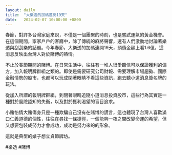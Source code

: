```yaml
---
layout: daily
title:  "大樂透的加碼連開19天"
date:   2024-02-07 10:00:00 +0800
---
```


春節，對許多台灣家庭來說，不僅是一個團聚的時刻，也是嘗試運氣的黃金機會。在這個期間，家家戶戶的客廳中，除了傳統的麻將聲響，還有人們激動地討論著樂透與刮刮樂的話題。今年春節，大樂透的加碼連開19天，頭獎金額上看1.6億，這消息反映出台灣人對於賭博的熱情。

不止於春節期間的賭博。在日常生活中，往往有一堆人很愛聽信可以保證獲利的偏方，加入報明牌群組之類的。即使是需要研究公司財報、需要理解市場趨勢、國際金融情勢的股市，也都可以玩成閉著眼睛不看這些資訊，跑去聽小道消息簽名牌的玩法。

從加入所謂的報明牌群組，到閉著眼睛追隨小道消息投資股市，這些行為其實是一種對於風險認知的失衡，以及對於獲利渴望的盲目追求。

小賭怡情大賭傷身只是一種欺騙自己沒有在賭博的謊言，這也體現了台灣人喜歡滿口仁義道德的個性，往往在尋找一條捷徑，一個能夠一夜之間改變命運的希望，但又想要包裝成努力才會成功，成功是努力來的的形象。

這就是典型的婊子想立貞節牌坊。

#樂透 #賭博